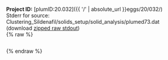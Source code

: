 **Project ID:** [plumID:20.032]({{ '/' | absolute_url }}eggs/20/032/)  
Stderr for source:  Clustering_Sildenafil/solids_setup/solid_analysis/plumed73.dat   
(download [zipped raw stdout](plumed73.dat.plumed_master.stdout.txt.zip))  
{% raw %}
<pre>
</pre>
{% endraw %}
